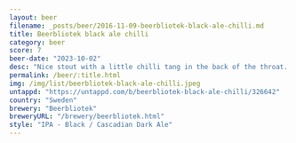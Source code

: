 ```yaml
---
layout: beer
filename: _posts/beer/2016-11-09-beerbliotek-black-ale-chilli.md
title: Beerbliotek black ale chilli
category: beer
score: 7
beer-date: "2023-10-02"
desc: "Nice stout with a little chilli tang in the back of the throat. Being a thin beer helps with the chilli and makes it cooling and warming at the same time"
permalink: /beer/:title.html
img: /img/list/beerbliotek-black-ale-chilli.jpeg
untappd: "https://untappd.com/b/beerbliotek-black-ale-chilli/326642"
country: "Sweden"
brewery: "Beerbliotek"
breweryURL: "/brewery/beerbliotek.html"
style: "IPA - Black / Cascadian Dark Ale"
---
```

